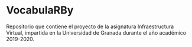 # VocabulaRBy
Repositorio que contiene el proyecto de la asignatura Infraestructura Virtual, impartida en la Universidad de Granada durante el año académico 2019-2020.
